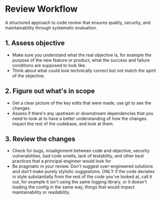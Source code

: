 # Review Workflow

A structured approach to code review that ensures quality, security, and maintainability through systematic evaluation.

## 1. Assess objective

- Make sure you understand what the real objective is, for example the purpose of the new feature or product, what the success and failure conditions are supposed to look like.
- Think about what could look technically correct but not match the spirit of the objective.

## 2. Figure out what's in scope

- Get a clear picture of the key edits that were made, use git to see the changes
- Assess if there's any upstream or downstream dependencies that you need to look at to have a better understanding of how the changes impact the rest of the codebase, and look at them.

## 3. Review the changes

- Check for bugs, misalignment between code and objective, security vulnerabilities, bad code smells, lack of testability, and other best practices that a principal engineer would look for
- Be pragmatic in your review. Don't suggest over-engineered solutions and don't make purely stylistic suggestions. ONLY if the code deviates in style substantially from the rest of the code you've looked at, call it out, for example it isn't using the same logging library, or it doesn't loading the config in the same way, things that would impact maintainability or readability.
  